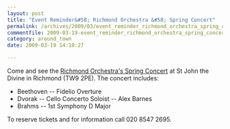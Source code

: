```yaml
---
layout: post
title: "Event Reminder&#58; Richmond Orchestra &#58; Spring Concert"
permalink: /archives/2009/03/event_reminder_richmond_orchestra_spring_concert.html
commentfile: 2009-03-19-event_reminder_richmond_orchestra_spring_concert
category: around_town
date: 2009-03-19 14:10:27

---
```


Come and see the [Richmond Orchestra's Spring Concert](/event/concert/200705141994) at St John the Divine in Richmond (TW9 2PE). The concert includes:

-   Beethoven -- Fidelio Overture
-   Dvorak -- Cello Concerto Soloist -- Alex Barnes
-   Brahms -- 1st Symphony D Major

To reserve tickets and for information call 020 8547 2695.
